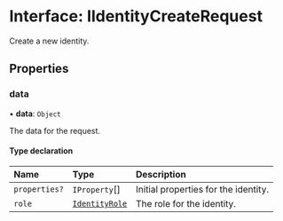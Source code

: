 # Interface: IIdentityCreateRequest

Create a new identity.

## Properties

### data

• **data**: `Object`

The data for the request.

#### Type declaration

| Name | Type | Description |
| :------ | :------ | :------ |
| `properties?` | `IProperty`[] | Initial properties for the identity. |
| `role` | [`IdentityRole`](../enums/IdentityRole.md) | The role for the identity. |
